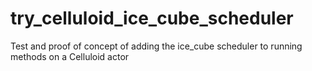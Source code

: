try_celluloid_ice_cube_scheduler
================================

Test and proof of concept of adding the ice_cube scheduler to running methods on a Celluloid actor
